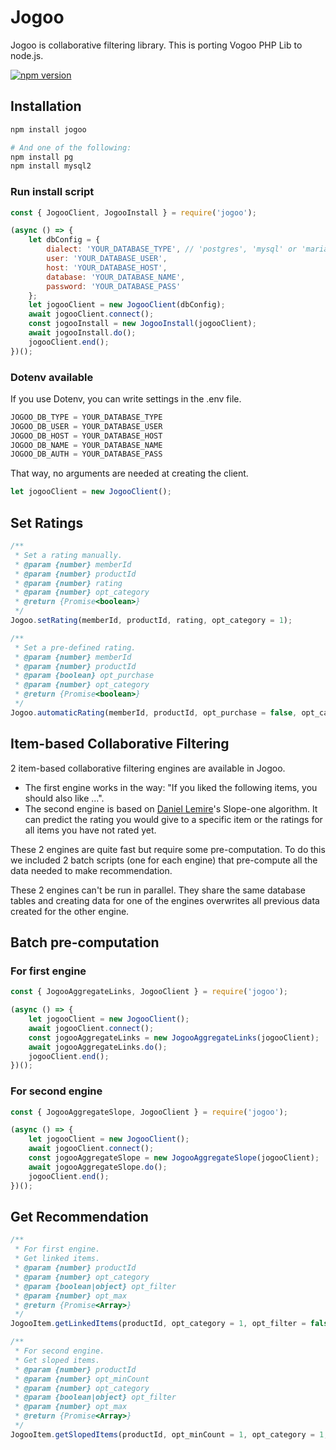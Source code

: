 # Jogoo
Jogoo is collaborative filtering library. This is porting Vogoo PHP Lib to node.js.

[![npm version](https://badgen.net/npm/v/jogoo)](https://www.npmjs.com/package/jogoo)

## Installation
```sh
npm install jogoo

# And one of the following:
npm install pg
npm install mysql2
```

### Run install script
```javascript
const { JogooClient, JogooInstall } = require('jogoo');

(async () => {
    let dbConfig = {
        dialect: 'YOUR_DATABASE_TYPE', // 'postgres', 'mysql' or 'mariadb'
        user: 'YOUR_DATABASE_USER',
        host: 'YOUR_DATABASE_HOST',
        database: 'YOUR_DATABASE_NAME',
        password: 'YOUR_DATABASE_PASS'
    };
    let jogooClient = new JogooClient(dbConfig);
    await jogooClient.connect();
    const jogooInstall = new JogooInstall(jogooClient);
    await jogooInstall.do();
    jogooClient.end();
})();
```

### Dotenv available
If you use Dotenv, you can write settings in the .env file.
```javascript
JOGOO_DB_TYPE = YOUR_DATABASE_TYPE
JOGOO_DB_USER = YOUR_DATABASE_USER
JOGOO_DB_HOST = YOUR_DATABASE_HOST
JOGOO_DB_NAME = YOUR_DATABASE_NAME
JOGOO_DB_AUTH = YOUR_DATABASE_PASS
```
That way, no arguments are needed at creating the client.
```javascript
let jogooClient = new JogooClient();
```

## Set Ratings
```javascript
/**
 * Set a rating manually.
 * @param {number} memberId
 * @param {number} productId
 * @param {number} rating
 * @param {number} opt_category
 * @return {Promise<boolean>}
 */
Jogoo.setRating(memberId, productId, rating, opt_category = 1);

/**
 * Set a pre-defined rating.
 * @param {number} memberId
 * @param {number} productId
 * @param {boolean} opt_purchase
 * @param {number} opt_category
 * @return {Promise<boolean>}
 */
Jogoo.automaticRating(memberId, productId, opt_purchase = false, opt_category = 1);
```

## Item-based Collaborative Filtering
2 item-based collaborative filtering engines are available in Jogoo.
* The first engine works in the way: "If you liked the following items, you should also like ...".
* The second engine is based on [Daniel Lemire](https://lemire.me/ "Daniel Lemire's blog")'s Slope-one algorithm. It can predict the rating you would give to a specific item or the ratings for all items you have not rated yet.

These 2 engines are quite fast but require some pre-computation. To do this we included 2 batch scripts (one for each engine) that pre-compute all the data needed to make recommendation.

These 2 engines can't be run in parallel. They share the same database tables and creating data for one of the engines overwrites all previous data created for the other engine.

## Batch pre-computation

### For first engine
```javascript
const { JogooAggregateLinks, JogooClient } = require('jogoo');

(async () => {
    let jogooClient = new JogooClient();
    await jogooClient.connect();
    const jogooAggregateLinks = new JogooAggregateLinks(jogooClient);
    await jogooAggregateLinks.do();
    jogooClient.end();
})();
```
### For second engine
```javascript
const { JogooAggregateSlope, JogooClient } = require('jogoo');

(async () => {
    let jogooClient = new JogooClient();
    await jogooClient.connect();
    const jogooAggregateSlope = new JogooAggregateSlope(jogooClient);
    await jogooAggregateSlope.do();
    jogooClient.end();
})();
```

## Get Recommendation

```javascript
/**
 * For first engine.
 * Get linked items.
 * @param {number} productId
 * @param {number} opt_category
 * @param {boolean|object} opt_filter
 * @param {number} opt_max
 * @return {Promise<Array>}
 */
JogooItem.getLinkedItems(productId, opt_category = 1, opt_filter = false, opt_max = 1000000);

/**
 * For second engine.
 * Get sloped items.
 * @param {number} productId
 * @param {number} opt_minCount
 * @param {number} opt_category
 * @param {boolean|object} opt_filter
 * @param {number} opt_max
 * @return {Promise<Array>}
 */
JogooItem.getSlopedItems(productId, opt_minCount = 1, opt_category = 1, opt_filter = false, opt_max = 1000000);
```